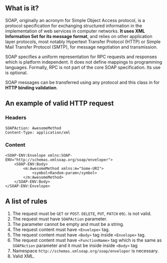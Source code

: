 ## What is it?

SOAP, originally an acronym for Simple Object Access protocol, is a protocol specification for exchanging structured information in the implementation of web services in computer networks. **It uses XML Information Set for its message format**, and relies on other application layer protocols, most notably Hypertext Transfer Protocol (HTTP) or Simple Mail Transfer Protocol (SMTP), for message negotiation and transmission.

SOAP specifies a uniform representation for RPC requests and responses which is platform independent. It does not define mappings to programming languages. Formally, RPC is not part of the core SOAP specification. Its use is optional.

SOAP messages can be transferred using any protocol and this class in for **HTTP binding validation**.

## An example of valid HTTP request
### Headers
```
SOAPAction: AwesomeMethod
Content-Type: application/xml
```
### Content
```
<SOAP-ENV:Envelope xmlns:SOAP-ENV="http://schemas.xmlsoap.org/soap/enveloper">
	<SOAP-ENV:Body>
		<m:AwesomeMethod xmlns:m="Some-URI">
			<symbol>Random-param</symbol>
		</m:AwesomeMethod>
	</SOAP-ENV:Body>
</SOAP-ENV:Envelope>
```

## A list of rules

1. The request must be `GET` or `POST`. `DELETE`, `PUT`, `PATCH` etc. is not valid.
1. The request must have `SOAPAction` parameter.
1. The parameter cannot be empty and must be a string.
1. The request content must have `<Envelope>` tag.
1. The request content must have `<Body>` tag inside `<Envelope>` tag.
1. The request content must have `<FunctionName>` tag which is the same as `SOAPAction` parameter and it must be inside inside `<Body>` tag
1. Namespace `http://schemas.xmlsoap.org/soap/enveloper` is necessary.
1. Valid XML.
